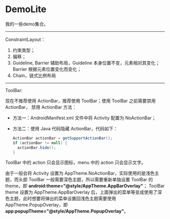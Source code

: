 # DemoLite
我的一些demo集合。

---

ConstraintLayout：

1. 约束类型；
2. 偏移；
3. Guideline, Barrier 辅助布局，Guideline 本身位置不变，元素相对其变化；Barrier 根据元素位置变化而变化；
4. Chain，链式比例布局

---

ToolBar:

现在不推荐使用 ActionBar，推荐使用 ToolBar；使用 ToolBar 之前需要禁用 ActionBar，
禁用 ActionBar 方法：

* 方法一：AndroidManifest.xml 文件中将 Activity 配置为 NoActionBar；
* 方法二：使用 Java 代码隐藏 ActionBar，代码如下：

  ```java
  ActionBar actionBar = getSupportActionBar();
  if (actionBar != null) {
    actionBar.hide();
  }
  ```

ToolBar 中的 action 只会显示图标，menu 中的 action 只会显示文字。

由于一般会将 Activity 设置为 AppTheme.NoActionBar，实际使用的是浅色主题，而头部 ToolBar 一般需要深色主题，所以需要重新单独设置 ToolBar 的 theme，即 **android:theme="@style/AppTheme.AppBarOverlay"**；
ToolBar theme 设置为 AppTheme.AppBarOverlay 后，上面弹出的菜单等变成使用了深色主题，此时想要将弹出的菜单设置回浅色主题需要使用 AppTheme.PopupOverlay，即 **app:popupTheme="@style/AppTheme.PopupOverlay"**。

